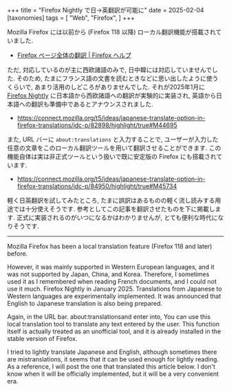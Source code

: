 +++
title = "Firefox Nightly で日→英翻訳が可能に"
date = 2025-02-04
[taxonomies]
tags = [ "Web", "Firefox", ]
+++

Mozilla Firefox には以前から (Firefox 118 以降) ローカル翻訳機能が搭載されていました.

* [Firefox ページ全体の翻訳 | Firefox ヘルプ](https://support.mozilla.org/ja/kb/website-translation)

ただ, 対応しているのが主に西欧諸語のみで, 日中韓には対応していませんでした.
そのため, たまにフランス語の文書を読むときなどに思い出したように使うくらいで, あまり活用のしどころがありませんでした.
それが2025年1月に [Firefox Nightly](https://www.mozilla.org/en-US/firefox/channel/desktop/) 
に日本語から西欧諸語への翻訳が実験的に実装され, 
英語から日本語への翻訳も準備中であるとアナウンスされました.

* <https://connect.mozilla.org/t5/ideas/japanese-translate-option-in-firefox-translations/idc-p/82898/highlight/true#M44695>

また, URL バーに `about:translations` と入力することで, 
ユーザーが入力した任意の文章をこのローカル翻訳ツールを用いて翻訳させることができます.
この機能自体は実は非正式ツールという扱いで既に安定版の Firefox にも搭載されています.

* <https://connect.mozilla.org/t5/ideas/japanese-translate-option-in-firefox-translations/idc-p/84950/highlight/true#M45734>

軽く日英翻訳を試してみたところ, たまに誤訳はあるものの軽く流し読みする用途では十分使えそうです.
参考としてこの記事を翻訳させたものを下に掲載します.
正式に実装されるのがいつになるかはわかりませんが, とても便利な時代になりそうです.

---

Mozilla Firefox has been a local translation feature (Firefox 118 and later) before.

However, it was mainly supported in Western European languages, and it was not supported by Japan, China, and Korea. Therefore, I sometimes used it as I remembered when reading French documents, and I could not use it much. Firefox Nightly in January 2025. Translations from Japanese to Western languages are experimentally implemented. It was announced that English to Japanese translation is also being prepared.

Again, in the URL bar. about:translationsand enter into, You can use this local translation tool to translate any text entered by the user. This function itself is actually treated as an unofficial tool, and it is already installed in the stable version of Firefox.

I tried to lightly translate Japanese and English, although sometimes there are mistranslations, it seems that it can be used enough for lightly reading. As a reference, I will post the one that translated this article below. I don't know when it will be officially implemented, but it will be a very convenient era.
